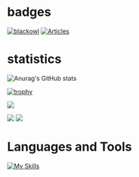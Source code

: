 # badges

[![blackowl](https://img.shields.io/endpoint?url=https%3A%2F%2Fatcoder-badges.now.sh%2Fapi%2Fatcoder%2Fjson%2Fblackowl)](https://atcoder.jp/users/blackowl) [![Articles](https://badgen.org/img/zenn/y_ta/articles?style=plastic)](https://zenn.dev/y_ta)

# statistics

![Anurag's GitHub stats](https://github-readme-stats.vercel.app/api?username=anuraghazra&show_icons=true&theme=transparent)

[![trophy](https://github-profile-trophy.vercel.app/?username=ryo-ma&theme=monokai&row=1)](https://github.com/ryo-ma/github-profile-trophy)

![](http://github-profile-summary-cards.vercel.app/api/cards/profile-details?username=balckowl&theme=dracula)

![](http://github-profile-summary-cards.vercel.app/api/cards/repos-per-language?username=balckowl&theme=dracula) ![](http://github-profile-summary-cards.vercel.app/api/cards/most-commit-language?username=balckowl&theme=dracula)

# Languages and Tools

[![My Skills](https://skillicons.dev/icons?i=javascript,typescript,react,vue,svelte,firebase,vercel)](https://skillicons.dev)
